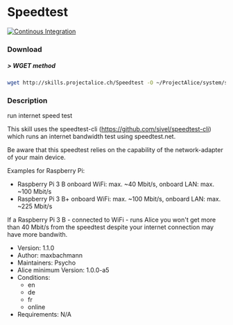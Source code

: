 # Speedtest

[![Continous Integration](https://gitlab.com/project-alice-assistant/skills/skill_Speedtest/badges/master/pipeline.svg)](https://gitlab.com/project-alice-assistant/skills/skill_Speedtest/pipelines/latest)

### Download

##### > WGET method
```bash
wget http://skills.projectalice.ch/Speedtest -O ~/ProjectAlice/system/skillInstallTickets/Speedtest.install
```

### Description
run internet speed test

This skill uses the speedtest-cli (https://github.com/sivel/speedtest-cli) which runs an internet bandwidth test using speedtest.net.

Be aware that this speedtest relies on the capability of the network-adapter of your main device.

Examples for Raspberry Pi:
- Raspberry Pi 3 B  onboard WiFi: max. ~40 Mbit/s, onboard LAN: max. ~100 Mbit/s
- Raspberry Pi 3 B+ onboard WiFi: max. ~100 Mbit/s, onboard LAN: max. ~225 Mbit/s

If a Raspberry Pi 3 B - connected to WiFi - runs Alice you won't get more than 40 Mbit/s from the speedtest despite your internet connection may have more bandwith.

- Version: 1.1.0
- Author: maxbachmann
- Maintainers: Psycho
- Alice minimum Version: 1.0.0-a5
- Conditions:
  - en
  - de
  - fr
  - online
- Requirements: N/A
